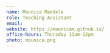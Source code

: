```yaml
---
name: Mounica Maddela
role: Teaching Assistant
email: 
website: https://mounicam.github.io/
office-hours: Thursday 11am-12pm
photo: mounica.png
---
```


